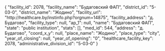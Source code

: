 {
    "facility_id": 2078,
    "facility_name": "Будаговский ФАП",
    "district_id": "5-03-0",
    "district_name": "Жодино",
    "facility_url": "http:\/\/healthcare.by\/instinfo.php?orgnum=14875",
    "facility_address": "д. Будагово",
    "facility_type": null,
    "ap_1": null,
    "name": "Будаговский ФАП",
    "state": "public institution",
    "stats": [],
    "med_id": 544,
    "address": "д. Будагово",
    "coord_x_y": null,
    "place_name": "Жодино",
    "place_type": "city",
    "year_of_closing": null,
    "year_of_opening": "0",
    "healthcare_facility_key": 2078,
    "administrative_division_id": "5-03-0"
}